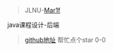 >JLNU-[Mar1f](https://github.com/Mar1f)
> <p></p>
java课程设计-后端<p>
>[github地址](https://github.com/Mar1f/JLNU-Stu-manage)
> 帮忙点个star  0-0